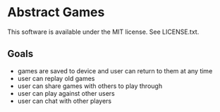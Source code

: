 Abstract Games
==============

This software is available under the MIT license. See LICENSE.txt.

Goals
-----

- games are saved to device and user can return to them at any time
- user can replay old games
- user can share games with others to play through
- user can play against other users
- user can chat with other players
